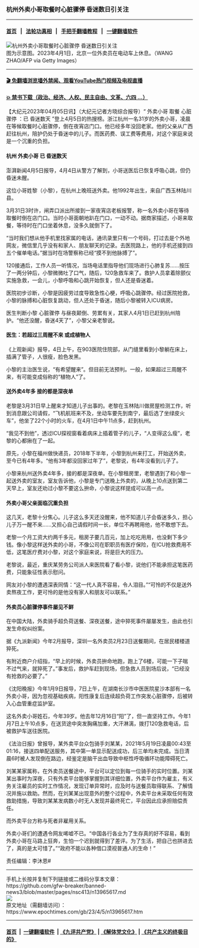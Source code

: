 ### 杭州外卖小哥取餐时心脏骤停 昏迷数日引关注
------------------------

#### [首页](https://github.com/gfw-breaker/banned-news3/blob/master/README.md) &nbsp;&nbsp;|&nbsp;&nbsp; [法轮功真相](https://github.com/begood0513/basic/blob/master/README.md)  &nbsp;&nbsp;|&nbsp;&nbsp; [手把手翻墙教程](https://github.com/gfw-breaker/guides/wiki)  &nbsp;&nbsp;|&nbsp;&nbsp; [一键翻墙软件](https://github.com/gfw-breaker/nogfw/blob/master/README.md)  



<div><img alt="杭州外卖小哥取餐时心脏骤停 昏迷数日引关注" class="attachment-djy_600_400 size-djy_600_400 wp-post-image" src="https://i.epochtimes.com/assets/uploads/2023/04/id13964763-GettyImages-1250226398-600x400.jpg"/>
<div class="caption">
 图为示意图。2023年4月1日，北京一位外卖员在电动车上休息。（WANG ZHAO/AFP via Getty Images）
</div></div><hr/>

#### [ 🎬  免翻墙浏览墙外禁闻、观看YouTube热门视频及电视直播](https://github.com/gfw-breaker/HelloWorld)

#### [ 💥  禁书下载（政治、经济、人权、民主自由、文革、六四 ...）](https://github.com/gfw-breaker/books/blob/master/README.md)

<div><p>
 【大纪元2023年04月05日讯】（大纪元记者方晓综合报导）“
 <ok href="https://www.epochtimes.com/gb/tag/%E5%A4%96%E5%8D%96%E5%B0%8F%E5%93%A5.html">
  外卖小哥
 </ok>
 取餐
 <ok href="https://www.epochtimes.com/gb/tag/%E5%BF%83%E8%84%8F%E9%AA%A4%E5%81%9C.html">
  心脏骤停
 </ok>
 ：已
 <ok href="https://www.epochtimes.com/gb/tag/%E6%98%8F%E8%BF%B7%E6%95%B0%E5%A4%A9.html">
  昏迷数天
 </ok>
 ”登上4月5日的热搜榜。浙江杭州一名31岁的外卖小哥，凌晨在等候取餐时心脏骤停，倒在夜宵店门口。他已经多年没回老家。他的父亲从广西赶往杭州，陪护仍处于昏迷中的儿子。而医药费、误工费等费用，对这个家庭来说是一个沉重的负担。
</p>
<h4>
 杭州
 <ok href="https://www.epochtimes.com/gb/tag/%E5%A4%96%E5%8D%96%E5%B0%8F%E5%93%A5.html">
  外卖小哥
 </ok>
 已
 <ok href="https://www.epochtimes.com/gb/tag/%E6%98%8F%E8%BF%B7%E6%95%B0%E5%A4%A9.html">
  昏迷数天
 </ok>
</h4>
<p>
 澎湃新闻4月5日报导，4月4日从警方了解到，小哥送医后已恢复呼吸心跳，但仍昏迷未醒。
</p>
<p>
 这位小哥姓黎（小黎），在杭州上晚班送外卖。他1992年出生，来自广西玉林陆川县。
</p>
<p>
 3月31日3时许，闸弄口派出所接到一家夜宵店老板报警，称一名外卖小哥在等待取餐时倒在店门口。当时小哥面朝地趴在门口，一动不动。据商家描述，小哥来取餐，等待时在门口坐着休息，没多久就倒下了。
</p>
<p>
 “当时我们想从他手机里找家属的电话，通讯录里只有一个号码，打过去是个外地网友，微信里几乎没有和家人、朋友聊天的记录。去医院路上，他的手机还接到四五个催单电话。”据当时在场警察称已经“摸不到他脉搏了”。
</p>
<p>
 120接通后，工作人员一听情况，当场电话里指导他们现场进行心肺复苏……按压了一两分钟后，小黎微微吐了口气，随后，120急救车来了。救护人员拿着除颤仪实施急救，一会儿，小黎呼吸和心跳开始恢复，但人还是昏迷着。
</p>
<p>
 医院初步诊断，小黎是因疲劳过度导致急性心梗，呼吸心跳骤停。经过医院抢救，小黎的脉搏和心脏恢复跳动，但人还处于昏迷，随后小黎被转入ICU病房。
</p>
<p>
 医生判断小黎
 <ok href="https://www.epochtimes.com/gb/tag/%E5%BF%83%E8%84%8F%E9%AA%A4%E5%81%9C.html">
  心脏骤停
 </ok>
 与昼夜颠倒、劳累有关，其家人4月1日已赶到杭州陪护。“他还没醒，昏迷4天了”，小黎父亲老黎说。
</p>
<h4>
 医生：若超过三周醒不来 或成植物人
</h4>
<p>
 《上观新闻》报导，4日上午，在903医院住院部，从门缝里看到小黎躺在床上，插满了管子，人很瘦，脸色发黑。
</p>
<p>
 小黎的主治医生说，“有希望醒来”。但目前无法预判。一般，如果超过三周醒不来，有可能变成俗称的“植物人”了。
</p>
<h4>
 送外卖4年多 接的都是深夜单
</h4>
<p>
 老黎是3月31日早上醒来才知道儿子出事的。老黎在玉林陆川做房屋检测工作，听到消息跟公司请假，“飞机航班来不及，坐动车要先到南宁，最后选了坐绿皮火车”，他坐了22个小时的火车，在4月1日中午11点多，赶到杭州。
</p>
<p>
 “我见不到他”，透过ICU探视窗看着病床上插着管子的儿子，“人变得这么瘦”，老黎的心都揪在了一起。
</p>
<p>
 原先，小黎在福州做快递员，2018年下半年，小黎到杭州来打工，开始送外卖，至今已有4年多。“他有3年都没回家过年了”，老黎说，有4年没看到儿子了。
</p>
<p>
 小黎来杭州送外卖4年多，接的都是深夜单。在小黎租房里，老黎遇到了和小黎一起送外卖的室友，室友告诉他，小黎是专门送晚上外卖的，从晚上10点送到第二天早上，室友还劝过小黎不要这么拚命，小黎说这样提成可以高一点。
</p>
<h4>
 外卖小哥父亲面临沉重负担
</h4>
<p>
 这几天，老黎十分焦心。儿子这么多天还没醒来，他不知道儿子会昏迷多久，担心儿子万一醒不来……又担心自己请假时间一长，单位不再聘用他，他不敢想下去。
</p>
<p>
 老黎一个月工资大约两千多元，租房子要几百元，加上吃吃用用，也没剩下多少钱。像小黎这样送外卖的小哥，不像公司在职职员有医疗保险，在ICU抢救费用不低，这笔医疗费对小黎，对这个家庭来说，将是巨大的压力。
</p>
<p>
 老黎说，最近，重庆某劳务公司派人来医院看了看小黎，说他们不能承担这笔医药费，只能象征性表示慰问。
</p>
<p>
 网友对小黎的遭遇深表同情：“这一代人真不容易，令人泪目。”“可怜的不仅是送外卖熬夜工作，更可怜的是他没有家人和朋友可以联系。”
</p>
<h4>
 外卖员心脏骤停事件屡见不鲜
</h4>
<p>
 在中国大陆，外卖骑手超负荷送餐、深夜送餐，途中猝死事件屡屡发生，由此也引发生命权纠纷案。
</p>
<p>
 据《九派新闻》今年2月报导，深圳一名外卖员2月23日送餐期间，在居民楼楼道猝死。
</p>
<p>
 有附近商户介绍指，“早上的时候，外卖员拚命地跑，跑上了6楼，可能一下子喘不过气来，就猝死了。”事发后，救护车赶到现场，但急救人员到场后说，“已经没有抢救的必要了。”
</p>
<p>
 《沈阳晚报》今年1月9日报导，7日上午，在湖南长沙市中医医院星沙本部有一名外卖小哥，因为忽视基础疾病，阳性康复后连续超负荷工作突发心脏骤停，后被转入心血管重症监护室。
</p>
<p>
 这名外卖小哥姓石，今年39岁。他去年12月16日“阳”了，但一直坚持工作。今年1月7日上午10点多，在送货途中突发胸痛加重，大汗淋漓，拨打120急救电话，后被救护车送往医院。
</p>
<p>
 《法治日报》曾报导，某外卖平台众包骑手刘某某，2021年5月19日凌晨00:43至01:16，接送四单配送服务，其中第一单显示配送成功，后三单均未完成。当日清晨6时被人发现倒在路边，经鉴定是脑干出血导致中枢性呼吸循环功能障碍死亡。
</p>
<p>
 刘某某家属称，在外卖员送餐途中，平台可以定位到每一位骑手的实时位置。刘某某出事时为深夜，只有外卖平台能够掌握到其详细位置，外卖平台作为雇主，有义务关注雇员的实时工作情况，发现订单异常时，应及时与送餐员取得联系、了解情况并施以救助。然而，在刘某某出现意外的整个过程中，外卖平台未采取任何有效救助措施，导致刘某某发病数小时无人发现并最终死亡，平台因此应承担赔偿责任。
</p>
<p>
 而外卖平台方称与死者非雇用关系。
</p>
<p>
 外卖小哥们的遭遇令网友唏嘘不已。“中国各行各业为了生存真的好不容易，看到外卖小哥在马路上狂奔，生怕一个迟到就得到了差评。为了生活，把自己也拼进去了，真的是太可惜了。”“政府不能以各种借口漠视普通人的生命！”
</p>
<p>
 责任编辑：李沐恩#
</p>
</div>
<hr/>
手机上长按并复制下列链接或二维码分享本文章：<br/>
https://github.com/gfw-breaker/banned-news3/blob/master/pages/nsc413/n13965617.md <br/>
<a href='https://github.com/gfw-breaker/banned-news3/blob/master/pages/nsc413/n13965617.md'><img src='https://github.com/gfw-breaker/banned-news3/blob/master/pages/nsc413/n13965617.md.png'/></a> <br/>
原文地址（需翻墙访问）：https://www.epochtimes.com/gb/23/4/5/n13965617.htm


------------------------
#### [首页](https://github.com/gfw-breaker/banned-news3/blob/master/README.md) &nbsp;|&nbsp; [一键翻墙软件](https://github.com/gfw-breaker/nogfw/blob/master/README.md) &nbsp;| [《九评共产党》](https://github.com/gfw-breaker/9ping.md/blob/master/README.md#九评之一评共产党是什么) | [《解体党文化》](https://github.com/gfw-breaker/jtdwh.md/blob/master/README.md) | [《共产主义的终极目的》](https://github.com/gfw-breaker/gczydzjmd.md/blob/master/README.md)


<img src='http://gfw-breaker.win/banned-news3/pages/nsc413/n13965617.md' width='0px' height='0px'/>